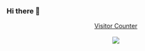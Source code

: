 ### Hi there 👋
<a target="blank" href="https://profile-counter.glitch.me/comwonderfula/count.svg"><p align="center">Visitor Counter<br><br> <img src="https://profile-counter.glitch.me/comwonderfula/count.svg" /></a>
